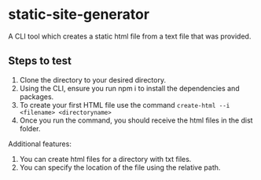 # static-site-generator
A CLI tool which creates a static html file from a text file that was provided.

## Steps to test
1. Clone the directory to your desired directory.
2. Using the CLI, ensure you run npm i to install the dependencies and packages.
3. To create your first HTML file use the command ```create-html --i <filename> <directoryname>```
4. Once you run the command, you should receive the html files in the dist folder. 

Additional features:
1. You can create html files for a directory with txt files.
2. You can specify the location of the file using the relative path.


  
